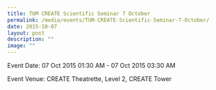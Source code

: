 ```yaml
---
title: TUM CREATE Scientific Seminar 7 October
permalink: /media/events/TUM-CREATE-Scientific-Seminar-7-October/
date: 2015-10-07
layout: post
description: ""
image: ""
---
```

  
Event Date: 07 Oct 2015 01:30 AM - 07 Oct 2015 03:30 AM

Event Venue: CREATE Theatrette, Level 2, CREATE Tower